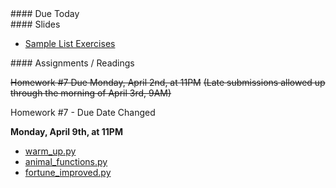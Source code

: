 <article class="due" markdown="block">
####  Due Today

<!--
* Homework
-->

</article>

<article class="slides" markdown="block">
####  Slides

* [Sample List Exercises](classes/18/lists_warmup.html)

</article>

<article class="assignments" markdown="block">
####  Assignments / Readings		

<strike>Homework #7 Due Monday, April 2nd, at 11PM</strike>
<strike>(Late submissions allowed up through the morning of April 3rd, 9AM)</strike>

Homework #7 - Due Date Changed

__Monday, April 9th, at 11PM__ 


* [warm_up.py](homework/hw07/warm_up.py)
* [animal_functions.py](homework/hw07/animal_functions.py)
* [fortune_improved.py](homework/hw07/fortune_improved.py)

<!--
Readings

* Read {{ site.bookq }} - Chapter 1

Assignments 

1. [questions.py](homework/hw01/questions.py) - 9 points
-->
</article>
<!--
<a name="class18"></a>

### Slides
* [About Class #18](classes/18/meta.html)
* [Strings Review](classes/18/strings_review.html)
* Or check out the [review from the last class](classes/17/strings_built_in_functions.html) and [Ceasar Cipher](classes/17/strings_built_in_functions.html) 
* [Lists](classes/18/lists.html)


###  Readings
__{{ site.bookq }}__

* Chapter 8 on More About Strings
* Chapter 7 on Lists

__{{ site.bookt }}__

* [{{ site.bookt }} - Strings](http://openbookproject.net/thinkcs/python/english3e/strings.html)
* [{{site.bookt}} - Lists](http://openbookproject.net/thinkcs/python/english3e/lists.html) 

<a name="homework8"></a>

###  Homework #8


* Due __Apr 11th__ at 11PM
* Submit all files __via NYU Classes__
* Description of each assignment is in a comment in each file

1. [questions_ch_7.py](homework/hw08/questions_ch_7.py)
2. [string_practice.py](homework/hw08/string_practice.py)
3. [get_first_word](homework/hw08/get_first_word.py)
4. [pig_latin.py](homework/hw08/pig_latin.py)
5. [sort_words.py](homework/hw08/sort_words.py)
6. [is_palindrome.py](homework/hw08/is_palindrome.py)
7. [multiples_of_seven.py](homework/hw08/multiples_of_seven.py)
-->
